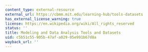 ```yaml
---
content_type: external-resource
external_url: https://cbmm.mit.edu/learning-hub/tools-datasets
has_external_license_warning: true
license: https://en.wikipedia.org/wiki/All_rights_reserved
status: ''
title: Modeling and Data Analysis Tools and Datasets
uid: c5b51c55-905b-47af-a029-05e991b67d8a
wayback_url: ''
---
```

